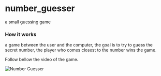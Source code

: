 # number_guesser
a small guessing game


### How it works

a game between the user and the computer, the goal is to try to guess the secret number, 
the player who comes closest to the number wins the game.


Follow bellow the video of the game.



![Number Guesser](https://media.giphy.com/media/gg3WPjU20MOxOzOpGu/giphy.gif)
